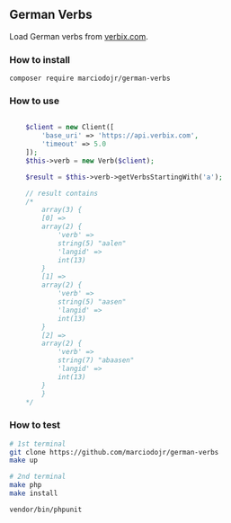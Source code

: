 ## German Verbs

Load German verbs from [verbix.com](https://www.verbix.com/languages/german.html).

### How to install

```
composer require marciodojr/german-verbs
```

### How to use

```php

    $client = new Client([
        'base_uri' => 'https://api.verbix.com',
        'timeout' => 5.0
    ]);
    $this->verb = new Verb($client);

    $result = $this->verb->getVerbsStartingWith('a');

    // result contains
    /*
        array(3) {
        [0] =>
        array(2) {
            'verb' =>
            string(5) "aalen"
            'langid' =>
            int(13)
        }
        [1] =>
        array(2) {
            'verb' =>
            string(5) "aasen"
            'langid' =>
            int(13)
        }
        [2] =>
        array(2) {
            'verb' =>
            string(7) "abaasen"
            'langid' =>
            int(13)
        }
        }
    */

```

### How to test

```sh
# 1st terminal
git clone https://github.com/marciodojr/german-verbs
make up

# 2nd terminal
make php
make install

vendor/bin/phpunit
```